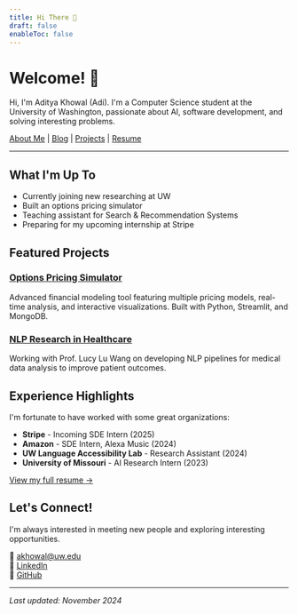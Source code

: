 ```yaml
---
title: Hi There 👋
draft: false
enableToc: false
---
```

# Welcome! 👋

Hi, I'm Aditya Khowal (Adi). I'm a Computer Science student at the University of Washington, passionate about AI, software development, and solving interesting problems.

[About Me](/about) | [Blog](/blog) | [Projects](/projects) | [Resume](/resume)

---

## What I'm Up To

- Currently joining new researching at UW
- Built an options pricing simulator
- Teaching assistant for Search & Recommendation Systems
- Preparing for my upcoming internship at Stripe

## Featured Projects

### [Options Pricing Simulator](https://option-pricing-model.streamlit.app/)
Advanced financial modeling tool featuring multiple pricing models, real-time analysis, and interactive visualizations. Built with Python, Streamlit, and MongoDB.

### [NLP Research in Healthcare](https://github.com/your-repo)
Working with Prof. Lucy Lu Wang on developing NLP pipelines for medical data analysis to improve patient outcomes.

## Experience Highlights

I'm fortunate to have worked with some great organizations:

- **Stripe** - Incoming SDE Intern (2025)
- **Amazon** - SDE Intern, Alexa Music (2024)
- **UW Language Accessibility Lab** - Research Assistant (2024)
- **University of Missouri** - AI Research Intern (2023)

[View my full resume →](resume.md)

## Let's Connect!

I'm always interested in meeting new people and exploring interesting opportunities.

📧 [akhowal@uw.edu](mailto:akhowal@uw.edu)  
💼 [LinkedIn](https://www.linkedin.com/in/aditya-khowal)  
🔗 [GitHub](https://github.com/AdityaKhowalGithub)  

---

*Last updated: November 2024*